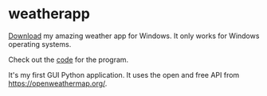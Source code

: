 # weatherapp
[Download](https://github.com/aamabile001/weatherapp/blob/main/AAWeatherApp.exe) my amazing weather app for Windows. It only works for Windows operating systems.

Check out the [code](https://github.com/aamabile001/weatherapp/blob/main/AAWeatherApp.py) for the program.

It's my first GUI Python application. It uses the open and free API from https://openweathermap.org/.


